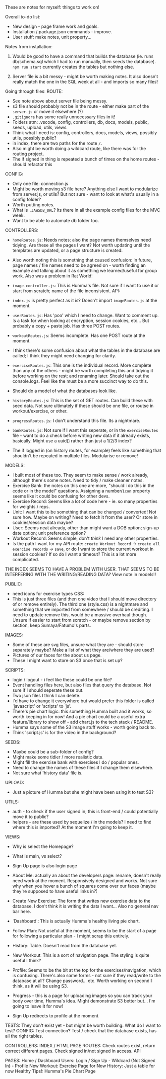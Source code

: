These are notes for myself: things to work on!

Overall to-do list:
- New design - page frame work and goals.
- Installation / package.json commands - improve.
- User stuff: make notes, unit property...

Notes from installation:
1. Would be good to have a command that builds the database (ie. runs db/schema.sql which I had to run manually, then seeds the database). `npm run start` currently creates the tables but nothing else.

2. Server file is a bit messy - might be worth making notes. It also doesn't really match the one in the SQL week at all - and imports so many files!

Going through files:
ROUTE:
- See note above about server file being messy. 
- s3 file should probably not be in the route - either make part of the `server.js` or move it elsewhere (?)
- `.gitignore` has some really unnecessary files in it! 
- Folders atm: .vscode, config, controllers, db, docs, models, public, seeds, upload, utils, views
- Think what I need is: config, controllers, docs, models, views, possibly utils, possibly public?
- in index, there are two paths for the route `/`.
- Also might be worth doing a wildcard route, like there was for the routing project. 
 - The if signed in thing is repeated a bunch of times on the home routes - should refactor this


CONFIG:
- Only one file: connection.js
- Might be worth moving s3 file here? Anything else I want to modularize from server.js, or utils? But not sure - want to look at what's usually in a config folder?
- Worth putting notes. 
- What is `.JAWSDB_URL`? Its there in all the example config files for the MVC week.
- Want to be able to automate db folder too. 

CONTROLLERS:
 - `homeRoutes.js`: Needs notes; also the page names themselves need tidying. Are these all the pages I want? Not worth updating until the templates are updated, or a page structure is created.
 - Also worth noting this is something that caused confusion: in future, page names / file names need to be agreed on - worth finding an example and talking about it as something we learned/useful for group work. Also was a problem in Rat World!
 - `image-controller.js`: This is Humma's file. Not sure if I want to use it or start from scratch; name of the file inconsistent.
 API:
 - `index.js` is pretty perfect as it is? Doesn't import `imageRoutes.js` at the moment. 
 - `userRoutes.js`: Has 'poo' which I need to change. Want to comment up. Is a task for when looking at encryption, session cookies, etc... But probably a copy + paste job. Has three POST routes. 
 - `workoutRoutes.js`: Seems incomplete. Has one POST route at the moment. 
 - I think there's some confusion about what the tables in the database are called; I think they might need changing for clarity.
 - `exerciseRoutes.js`: This one is the individual record. More complete than any of the others - might be worth completing this and tidying it before working on the rest; and renaming later. Should take out the console.logs. Feel like the must be a more succinct way to do this. 
 - Should do a model of what the databases look like. 
 - `historyRoutes.js`: This is the set of GET routes. Can build these with seed data. Not sure ultimately if these should be one file, or routse in workout/exercise, or other. 
 - `progressRoutes.js`: I don't understand this file. Its a nightmare.
 - `bankRoutes.js`: Not sure if I want this seperate, or in the `exerciseRoutes` file - want to do a check before writing new data if it already exists, basically. Might use a uuid() rather than just a 1/2/3 index?

 - The if logged in (on history routes, for example) feels like something that shouldn't be repeated in multiple files. Modularise or remove!

MODELS:
- I built most of these too. They seem to make sense / work already, although there's some notes. Need to tidy / make cleaner notes.
 - Exercise Bank: the notes on this one are more, "should i do  this in the code or in the model" questions. Assigning a number/`icon` property seems like it could be confusing for other devs.
 - Exercise Record: Seems like a lot of code here - ie. so many properties for weights / reps.
 - Unit: I want this to be something that can be changed / converted! Not sure how. Maybe on writing? Need to fetch it from the user? Or store in cookies/session data maybe?
 - User: Seems neat already, other than might want a DOB option; sign-up date option; unit preference option? 
 - Workout Record: Seems simple, don't *think* I need any other properties. 
 - Is the path I want for my API route: `create Workout Record` -> `create all exercise records` -> `save`, or do I want to store the current workout in session cookies? If so do I want a timeout? This is a lot more complicated.

 THE INDEX SEEMS TO HAVE A PROBLEM WITH USER. THAT SEEMS TO BE INTERFERING WITH THE WRITING/READING DATA? View note in models!!

PUBLIC:
 - need icons for exercise types 
 CSS:
 - This is just three files (and then one video that I should move directory of or remove entirely). The third one (style.css) is a nightmare and something that we imported from somewhere / should be crediting. I need to update remove this, would be a massive overhaul though. Unsure if easier to start from scratch - or maybe remove section by section, keep Sumaya/Fatumo's parts.

IMAGES:
 - Some of these are svg files, unsure what they are - should store separately maybe? Make a list of what they are/where they are used?
 - Pictures of our faces for the about us page.
 - These I might want to store on S3 once that is set up? 

SCRIPTS:
 - login / logout - i feel like these could be one file? 
 - Event handling files here, but also files that query the database. Not sure if I should seperate these out. 
 - Two json files I think I can delete.
 - I'd have to change it everywhere but would prefer this folder is called 'javascript' or 'scripts' to 'js'.
 - There's pie chart logic: this something Humma built and it works, so worth keeping in for now! And a pie chart could be a useful extra feature/library to show off - add chart.js to the tech stack / README.
 - Humma says some of the S3 image stuff works - worth going back to.
 - Think 'script.js' is for the video in the background?

SEEDS:
 - Maybe could be a sub-folder of config? 
 - Might make some tidier / more realistic data.
 - Might fill the exercise bank with exercises I do / popular ones.
 - Need to change the names of these files if I change them elsewhere.
 - Not sure what 'history data' file is.

UPLOAD:
 - Just a picture of Humma but she might have been using it to test S3?

UTILS:
 - auth - to check if the user signed in; this is front-end / could potentially move it to public?
 - helpers - are these used by sequelize / in the models? I need to find where this is imported? At the moment I'm going to keep it.

VIEWS:
 - Why is select the Homepage?
 - What is main, vs select?
 - Sign Up page is also login page

 - About Me: actually an about the developers page: rename, doesn't really need work at the moment. Responsively designed and works. Not sure why when you hover a bunch of squares come over our faces (maybe they're supposed to have useful links in?)
 - Create New Exercise: The form that writes new exercise data to the database. I don't think it is writing the data I want... Also no general nav bar here.
 - 'Dashboard': This is actually Humma's healthy living pie chart. 
 - Follow Plan: Not useful at the moment, seems to be the start of a page for following a particular plan - I might scrap this entirely. 
 - History: Table. Doesn't read from the database yet.  
 - New Workout: This is a sort of navigation page. The styling is quite useful I think? 
 - Profile: Seems to be the bit at the top for the exercises/navigation, which is confusing. There's also some forms - not sure if they read/write to the database at all? Change password... etc. Worth working on second I think, as it will be using S3. 
 - Progress - this is a page for uploading images so you can track your body over time, Humma's idea. Might demonstrate S3 better but... I'm going to leave it for now!
 - Sign Up redirects to profile at the moment. 


TESTS: They don't exist yet - but might be worth building. What do I want to test?
CONFIG: Test connection? Test / check that the database exists, has all the right tables.

CONTROLLERS:
INDEX / HTML PAGE ROUTES: Check routes exist, return correct different pages. Check signed in/not signed in access. 
API

PAGES:
Home / Dashboard
Users: Login / Sign Up - Wildcard (Not Signed In) - Profile
New Workout: Exercise Page for Now
History: Just a table for now
Healthy Tips!: Humma's Pie Chart Page

